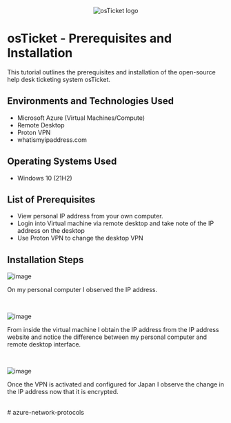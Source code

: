 <p align="center">
<img src="https://i.imgur.com/Clzj7Xs.png" alt="osTicket logo"/>
</p>

<h1>osTicket - Prerequisites and Installation</h1>
This tutorial outlines the prerequisites and installation of the open-source help desk ticketing system osTicket.<br />

<h2>Environments and Technologies Used</h2>

- Microsoft Azure (Virtual Machines/Compute)
- Remote Desktop
- Proton VPN
- whatismyipaddress.com

<h2>Operating Systems Used </h2>

- Windows 10</b> (21H2)

<h2>List of Prerequisites</h2>

- View personal IP address from your own computer.
- Login into Virtual machine via remote desktop and take note of the IP address on the desktop
- Use Proton VPN to change the desktop VPN

<h2>Installation Steps</h2>

![image](https://github.com/user-attachments/assets/806bdbde-f5d1-4513-9552-130ee19668b4)

</p>
<p>
On my personal computer I observed the IP address.
</p>
<br />

![image](https://github.com/user-attachments/assets/15cb9b18-d474-483a-a779-25bee5a3ec88)

</p>
<p>
From inside the virtual machine I obtain the IP address from the IP address website and notice the difference between my personal computer and remote desktop interface.
</p>
<br />

![image](https://github.com/user-attachments/assets/9816b3a0-0bc4-48bc-885d-10a0ca24a425)

</p>
<p>
Once the VPN is activated and configured for Japan I observe the change in the IP address now that it is encrypted.
</p>
<br /># azure-network-protocols
